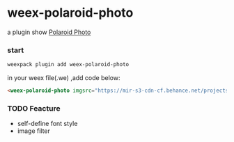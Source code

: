 # weex-polaroid-photo
a plugin show [Polaroid Photo](https://www.google.com.hk/#newwindow=1&safe=strict&q=Polaroid+Photo)

### start

``` bash 
weexpack plugin add weex-polaroid-photo

```
in your weex file(.we) ,add code below:

``` html
<weex-polaroid-photo imgsrc="https://mir-s3-cdn-cf.behance.net/projects/404/5a129844697923.Y3JvcCwxMTUzLDkwMiw0NDcsMA.png" text="WEEX"></weex-polaroid-photo>
```


### TODO Feacture

+ self-define font style
+ image filter



